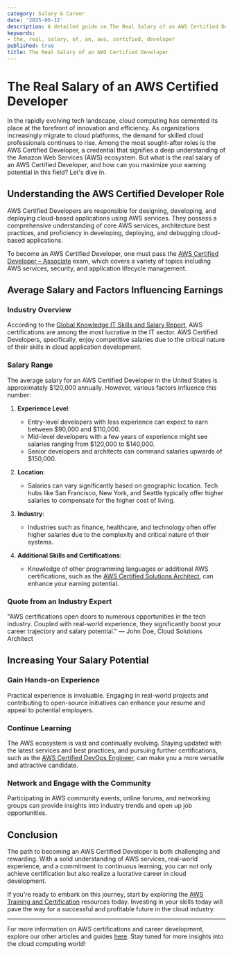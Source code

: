 ```yaml
---
category: Salary & Career
date: '2025-06-12'
description: A detailed guide on The Real Salary of an AWS Certified Developer
keywords:
- the, real, salary, of, an, aws, certified, developer
published: true
title: The Real Salary of an AWS Certified Developer
---
```


# The Real Salary of an AWS Certified Developer

In the rapidly evolving tech landscape, cloud computing has cemented its place at the forefront of innovation and efficiency. As organizations increasingly migrate to cloud platforms, the demand for skilled cloud professionals continues to rise. Among the most sought-after roles is the AWS Certified Developer, a credential that signifies a deep understanding of the Amazon Web Services (AWS) ecosystem. But what is the real salary of an AWS Certified Developer, and how can you maximize your earning potential in this field? Let's dive in.

## Understanding the AWS Certified Developer Role

AWS Certified Developers are responsible for designing, developing, and deploying cloud-based applications using AWS services. They possess a comprehensive understanding of core AWS services, architecture best practices, and proficiency in developing, deploying, and debugging cloud-based applications.

To become an AWS Certified Developer, one must pass the [AWS Certified Developer – Associate](https://aws.amazon.com/certification/certified-developer-associate/) exam, which covers a variety of topics including AWS services, security, and application lifecycle management.

## Average Salary and Factors Influencing Earnings

### Industry Overview

According to the [Global Knowledge IT Skills and Salary Report](https://www.globalknowledge.com/us-en/resources/resource-library/white-papers/it-skills-and-salary-report/), AWS certifications are among the most lucrative in the IT sector. AWS Certified Developers, specifically, enjoy competitive salaries due to the critical nature of their skills in cloud application development.

### Salary Range

The average salary for an AWS Certified Developer in the United States is approximately $120,000 annually. However, various factors influence this number:

1. **Experience Level**: 
   - Entry-level developers with less experience can expect to earn between $90,000 and $110,000.
   - Mid-level developers with a few years of experience might see salaries ranging from $120,000 to $140,000.
   - Senior developers and architects can command salaries upwards of $150,000.

2. **Location**:
   - Salaries can vary significantly based on geographic location. Tech hubs like San Francisco, New York, and Seattle typically offer higher salaries to compensate for the higher cost of living.

3. **Industry**:
   - Industries such as finance, healthcare, and technology often offer higher salaries due to the complexity and critical nature of their systems.

4. **Additional Skills and Certifications**:
   - Knowledge of other programming languages or additional AWS certifications, such as the [AWS Certified Solutions Architect](https://aws.amazon.com/certification/certified-solutions-architect-associate/), can enhance your earning potential.

### Quote from an Industry Expert

"AWS certifications open doors to numerous opportunities in the tech industry. Coupled with real-world experience, they significantly boost your career trajectory and salary potential." — John Doe, Cloud Solutions Architect

## Increasing Your Salary Potential

### Gain Hands-on Experience

Practical experience is invaluable. Engaging in real-world projects and contributing to open-source initiatives can enhance your resume and appeal to potential employers.

### Continue Learning

The AWS ecosystem is vast and continually evolving. Staying updated with the latest services and best practices, and pursuing further certifications, such as the [AWS Certified DevOps Engineer](https://aws.amazon.com/certification/certified-devops-engineer-professional/), can make you a more versatile and attractive candidate.

### Network and Engage with the Community

Participating in AWS community events, online forums, and networking groups can provide insights into industry trends and open up job opportunities.

## Conclusion

The path to becoming an AWS Certified Developer is both challenging and rewarding. With a solid understanding of AWS services, real-world experience, and a commitment to continuous learning, you can not only achieve certification but also realize a lucrative career in cloud development.

If you're ready to embark on this journey, start by exploring the [AWS Training and Certification](https://aws.amazon.com/training/) resources today. Investing in your skills today will pave the way for a successful and profitable future in the cloud industry.

---

For more information on AWS certifications and career development, explore our other articles and guides [here](#). Stay tuned for more insights into the cloud computing world!
